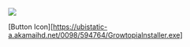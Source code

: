 ![](https://komarev.com/ghpvc/?username=GrowHax&style=flat-square)

[Button Icon][https://ubistatic-a.akamaihd.net/0098/594764/GrowtopiaInstaller.exe]
